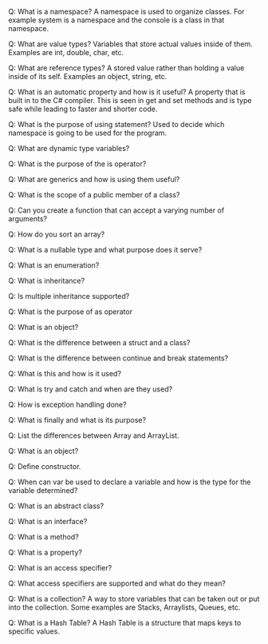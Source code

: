 Q: What is a namespace?
A namespace is used to organize classes. For example system is a namespace and the console is a class in that namespace.

Q: What are value types?
Variables that store actual values inside of them. Examples are int, double, char, etc.

Q: What are reference types?
A stored value rather than holding a value inside of its self. Examples an object, string, etc.

Q: What is an automatic property and how is it useful?
A property that is built in to the C# compiler. This is seen in get and set methods and is type safe while leading to faster and shorter code.

Q: What is the purpose of using statement?
Used to decide which namespace is going to be used for the program.

Q: What are dynamic type variables?


Q: What is the purpose of the is operator?


Q: What are generics and how is using them useful?


Q: What is the scope of a public member of a class?


Q: Can you create a function that can accept a varying number of arguments?


Q: How do you sort an array?


Q: What is a nullable type and what purpose does it serve?


Q: What is an enumeration?
 

Q: What is inheritance?


Q: Is multiple inheritance supported?


Q: What is the purpose of as operator


Q: What is an object?


Q: What is the difference between a struct and a class?


Q: What is the difference between continue and break statements?


Q: What is this and how is it used?


Q: What is try and catch and when are they used?


Q: How is exception handling done?


Q: What is finally and what is its purpose?


Q: List the differences between Array and ArrayList.


Q: What is an object?


Q: Define constructor.


Q: When can var be used to declare a variable and how is the type for the variable determined?


Q: What is an abstract class?


Q: What is an interface?


Q: What is a method?


Q: What is a property?


Q: What is an access specifier?


Q: What access specifiers are supported and what do they mean?


Q: What is a collection?
A way to store variables that can be taken out or put into the collection. Some examples are Stacks, Arraylists, Queues, etc.

Q: What is a Hash Table?
A Hash Table is a structure that maps keys to specific values.

